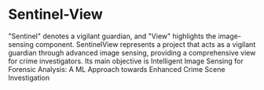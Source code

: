 # Sentinel-View

"Sentinel" denotes a vigilant guardian, and "View" highlights the image-sensing component. SentinelView represents a project that acts as a vigilant guardian through advanced image sensing, providing a comprehensive view for crime investigators. Its main objective is Intelligent Image Sensing for Forensic Analysis: A ML Approach towards Enhanced Crime Scene Investigation

